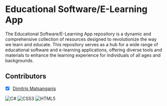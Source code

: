 # Educational Software/E-Learning App

The Educational Software/E-Learning App repository is a dynamic and comprehensive collection of resources designed to revolutionize the way we learn and educate. This repository serves as a hub for a wide range of educational software and e-learning applications, offering diverse tools and materials to enhance the learning experience for individuals of all ages and backgrounds.

## Contributors

- [x] [Dimitris Matsanganis](https://github.com/dmatsanganis)

![C#](https://img.shields.io/badge/-C%23-239120?style=flat-square&logo=c-sharp&logoColor=white)
![CSS3](https://img.shields.io/badge/-CSS3-1572B6?style=flat-square&logo=css3)
![HTML5](https://img.shields.io/badge/-HTML5-E34F26?style=flat-square&logo=html5&logoColor=white)
